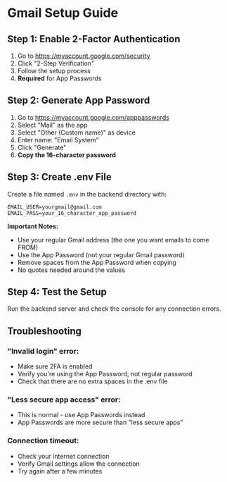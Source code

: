 # Gmail Setup Guide

## Step 1: Enable 2-Factor Authentication
1. Go to https://myaccount.google.com/security
2. Click "2-Step Verification"
3. Follow the setup process
4. **Required** for App Passwords

## Step 2: Generate App Password
1. Go to https://myaccount.google.com/apppasswords
2. Select "Mail" as the app
3. Select "Other (Custom name)" as device
4. Enter name: "Email System"
5. Click "Generate"
6. **Copy the 16-character password**

## Step 3: Create .env File
Create a file named `.env` in the backend directory with:

```
EMAIL_USER=yourgmail@gmail.com
EMAIL_PASS=your_16_character_app_password
```

**Important Notes:**
- Use your regular Gmail address (the one you want emails to come FROM)
- Use the App Password (not your regular Gmail password)
- Remove spaces from the App Password when copying
- No quotes needed around the values

## Step 4: Test the Setup
Run the backend server and check the console for any connection errors.

## Troubleshooting

### "Invalid login" error:
- Make sure 2FA is enabled
- Verify you're using the App Password, not regular password
- Check that there are no extra spaces in the .env file

### "Less secure app access" error:
- This is normal - use App Passwords instead
- App Passwords are more secure than "less secure apps"

### Connection timeout:
- Check your internet connection
- Verify Gmail settings allow the connection
- Try again after a few minutes

